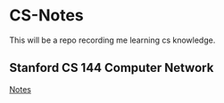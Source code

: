 # CS-Notes
This will be a repo recording me learning cs knowledge.

## Stanford CS 144 Computer Network

[Notes](https://github.com/TFprimeWJ/CS-Notes/tree/master/Stanford_CS_144)
